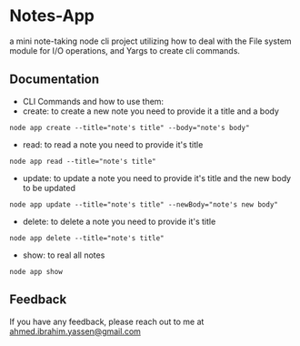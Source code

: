 
# Notes-App

a mini note-taking node cli project utilizing how to deal with the File system module for I/O operations, and Yargs to create cli commands.


## Documentation

- CLI Commands and how to use them:
- create: to create a new note you need to provide it a title and a body
```
node app create --title="note's title" --body="note's body"
```
- read: to read a note you need to provide it's title
```
node app read --title="note's title"
```
- update: to update a note you need to provide it's title and the new body to be updated
```
node app update --title="note's title" --newBody="note's new body"
```
- delete: to delete a note you need to provide it's title
```
node app delete --title="note's title"
```
- show: to real all notes
```
node app show
```


## Feedback

If you have any feedback, please reach out to me at ahmed.ibrahim.yassen@gmail.com
